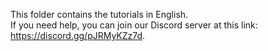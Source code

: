 This folder contains the tutorials in English.  
If you need help, you can join our Discord server at this link: https://discord.gg/pJRMyKZz7d.
